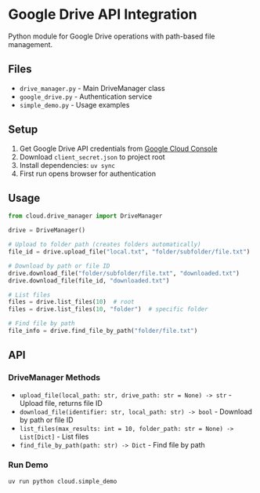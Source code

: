 # Google Drive API Integration

Python module for Google Drive operations with path-based file management.

## Files

- `drive_manager.py` - Main DriveManager class
- `google_drive.py` - Authentication service
- `simple_demo.py` - Usage examples

## Setup

1. Get Google Drive API credentials from [Google Cloud Console](https://console.developers.google.com/)
2. Download `client_secret.json` to project root
3. Install dependencies: `uv sync`
4. First run opens browser for authentication

## Usage

```python
from cloud.drive_manager import DriveManager

drive = DriveManager()

# Upload to folder path (creates folders automatically)
file_id = drive.upload_file("local.txt", "folder/subfolder/file.txt")

# Download by path or file ID
drive.download_file("folder/subfolder/file.txt", "downloaded.txt")
drive.download_file(file_id, "downloaded.txt")

# List files
files = drive.list_files(10)  # root
files = drive.list_files(10, "folder")  # specific folder

# Find file by path
file_info = drive.find_file_by_path("folder/file.txt")
```

## API

### DriveManager Methods

- `upload_file(local_path: str, drive_path: str = None) -> str` - Upload file, returns file ID
- `download_file(identifier: str, local_path: str) -> bool` - Download by path or file ID
- `list_files(max_results: int = 10, folder_path: str = None) -> List[Dict]` - List files
- `find_file_by_path(path: str) -> Dict` - Find file by path

### Run Demo

```bash
uv run python cloud.simple_demo
```

